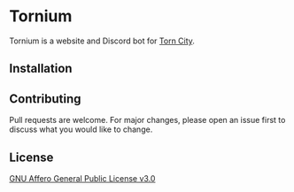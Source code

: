 # Tornium
Tornium is a website and Discord bot for [Torn City](https://torn.com).

## Installation

## Contributing
Pull requests are welcome. For major changes, please open an issue first to discuss what you would like to change.

## License
[GNU Affero General Public License v3.0](https://github.com/dssecret/tornium/blob/master/LICENSE)
